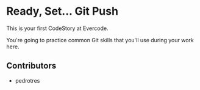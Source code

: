 # Ready, Set... Git Push

This is your first CodeStory at Evercode.

You're going to practice common Git skills that you'll use during your work here.

## Contributors

- pedrotres
